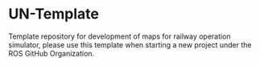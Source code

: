 # UN-Template
Template repository for development of maps for railway operation simulator, please use this template when starting a new project under the ROS GitHub Organization.
